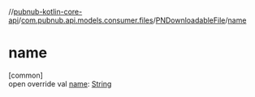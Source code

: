 //[pubnub-kotlin-core-api](../../../index.md)/[com.pubnub.api.models.consumer.files](../index.md)/[PNDownloadableFile](index.md)/[name](name.md)

# name

[common]\
open override val [name](name.md): [String](https://kotlinlang.org/api/core/kotlin-stdlib/kotlin/-string/index.html)
